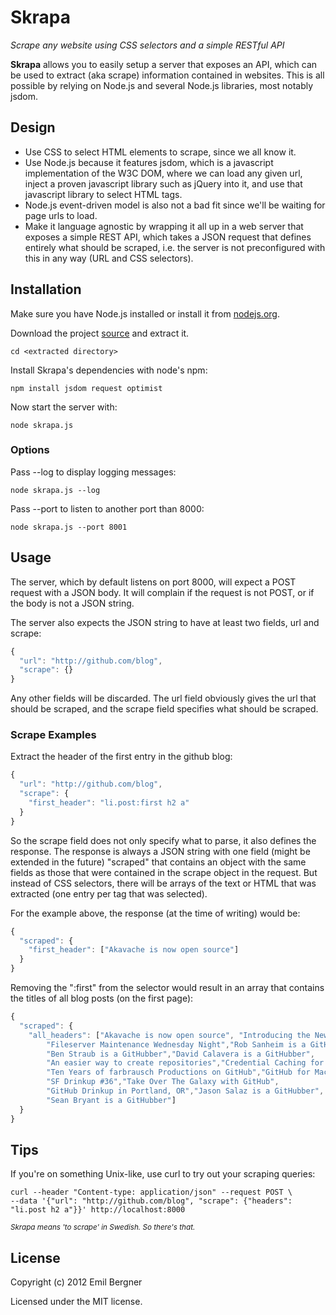 # Skrapa
_Scrape any website using CSS selectors and a simple RESTful API___Skrapa__ allows you to easily setup a server that exposes an API, which can be used to extract (aka scrape) information contained in websites. This is all possible by relying on Node.js and several Node.js libraries, most notably jsdom.
## Design
* Use CSS to select HTML elements to scrape, since we all know it.* Use Node.js because it features jsdom, which is a javascript implementation of the W3C DOM, where we can load any given url, inject a proven javascript library such as jQuery into it, and use that javascript library to select HTML tags.* Node.js event-driven model is also not a bad fit since we'll be waiting for page urls to load.* Make it language agnostic by wrapping it all up in a web server that exposes a simple REST API, which takes a JSON request that defines entirely what should be scraped, i.e. the server is not preconfigured with this in any way (URL and CSS selectors).## Installation
Make sure you have Node.js installed or install it from [nodejs.org](http://nodejs.org/).Download the project [source](https://github.com/ebergner/skrapa/zipball/master) and extract it.    cd <extracted directory>

Install Skrapa's dependencies with node's npm:
    npm install jsdom request optimistNow start the server with:         node skrapa.js### Options
Pass --log to display logging messages:
    node skrapa.js --log
Pass --port <portnr> to listen to another port than 8000:
    node skrapa.js --port 8001
## Usage
The server, which  by default listens on port 8000, will expect a POST request with a JSON body. It will complain if the request is not POST, or if the body is not a JSON string.
The server also expects the JSON string to have at least two fields, url and scrape:

``` javascript{  "url": "http://github.com/blog",  "scrape": {}}```Any other fields will be discarded. The url field obviously gives the url that should be scraped, and the scrape field specifies what should be scraped.
### Scrape Examples
Extract the header of the first entry in the github blog:``` javascript{  "url": "http://github.com/blog",  "scrape": {    "first_header": "li.post:first h2 a"  }}```So the scrape field does not only specify what to parse, it also defines the response. The response is always a JSON string with one field (might be extended in the future) "scraped" that contains an object with the same fields as those that were contained in the scrape object in the request. But instead of CSS selectors, there will be arrays of the text or HTML that was extracted (one entry per tag that was selected).
For the example above, the response (at the time of writing) would be:

``` javascript{  "scraped": {
    "first_header": ["Akavache is now open source"]
  }}
```
Removing the ":first" from the selector would result in an array that contains the titles of all blog posts (on the first page):``` javascript{
  "scraped": {    "all_headers": ["Akavache is now open source", "Introducing the New GitHub Graphs",
        "Fileserver Maintenance Wednesday Night","Rob Sanheim is a GitHubber",
        "Ben Straub is a GitHubber","David Calavera is a GitHubber",
        "An easier way to create repositories","Credential Caching for Wrist-Friendly Git Usage",
        "Ten Years of farbrausch Productions on GitHub","GitHub for Mac: Easier Updates",
        "SF Drinkup #36","Take Over The Galaxy with GitHub",
        "GitHub Drinkup in Portland, OR","Jason Salaz is a GitHubber",
        "Sean Bryant is a GitHubber"]
  }}
```
## Tips
If you're on something Unix-like, use curl to try out your scraping queries:
    
    curl --header "Content-type: application/json" --request POST \
    --data '{"url": "http://github.com/blog", "scrape": {"headers": "li.post h2 a"}}' http://localhost:8000<sub>_Skrapa means 'to scrape' in Swedish. So there's that._</sub>
## License

Copyright (c) 2012 Emil Bergner

Licensed under the MIT license.
